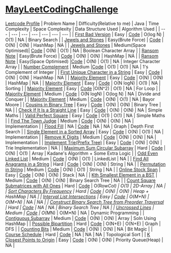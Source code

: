 # [MayLeetCodingChallenge](https://leetcode.com/explore/featured/card/may-leetcoding-challenge/)
[Leetcode Profile](https://leetcode.com/ritikajain/)
| Problem Name | Difficulty(Relative to me) | Java | Time Complexity | Space Complexity | Data Structure Used | Algorithm Used |
| --- | --- | --- | --- | --- | --- | --- |
| [First Bad Version](https://leetcode.com/explore/featured/card/may-leetcoding-challenge/534/week-1-may-1st-may-7th/3316/) | Easy | [Code](https://github.com/RitikaJain8818/MayLeetCodingChallenge/blob/master/Week%201/First%20Bad%20Version.java) | O(log N) | O(1) | NA | Binary Search |
| [Jewels and Stones](https://leetcode.com/explore/featured/card/may-leetcoding-challenge/534/week-1-may-1st-may-7th/3317/) | Easy(Brute Force) | [Code](https://github.com/RitikaJain8818/MayLeetCodingChallenge/blob/master/Week%201/Jewels%20and%20Stones.java) | O(N) | O(N) | HashMap | NA |
| [Jewels and Stones](https://leetcode.com/explore/featured/card/may-leetcoding-challenge/534/week-1-may-1st-may-7th/3317/) | Medium(Space Optimised)| [Code](https://github.com/RitikaJain8818/MayLeetCodingChallenge/blob/master/Week%201/Jewels%20and%20Stones%20Optimised.java) | O(N) | O(1) | NA | Boolean Character Array |
| [Ransom Note](https://leetcode.com/explore/featured/card/may-leetcoding-challenge/534/week-1-may-1st-may-7th/3318/) | Easy(Brute Force) | [Code](https://github.com/RitikaJain8818/MayLeetCodingChallenge/blob/master/Week%201/Ransom%20Note.java) | O(N) | O(N) | HashMap | NA |
| [Ransom Note](https://leetcode.com/explore/featured/card/may-leetcoding-challenge/534/week-1-may-1st-may-7th/3318/) | Easy(Space Optimised) |[Code](https://github.com/RitikaJain8818/MayLeetCodingChallenge/blob/master/Week%201/Ransom%20Note%20Optimised.java) | O(N) | O(1) | NA | Integer Character Array |
| [Number Complement](https://leetcode.com/explore/featured/card/may-leetcoding-challenge/534/week-1-may-1st-may-7th/3318/) | Medium |[Code](https://github.com/RitikaJain8818/MayLeetCodingChallenge/blob/master/Week%201/Number%20Complement.java) | O(1) | O(1) | NA | 1's Complement of Integer |
| [First Unique Character in a String](https://leetcode.com/explore/featured/card/may-leetcoding-challenge/534/week-1-may-1st-may-7th/3320/) | Easy | [Code](https://github.com/RitikaJain8818/MayLeetCodingChallenge/blob/master/Week%201/First%20Unique%20Character%20in%20a%20String.java) | O(N) | O(N) | HashMap | NA |
| [Majority Element](https://leetcode.com/explore/featured/card/may-leetcoding-challenge/534/week-1-may-1st-may-7th/3321/) | Easy | [Code](https://github.com/RitikaJain8818/MayLeetCodingChallenge/blob/master/Week%201/Majority%20Element%20using%20HashMap.java) | O(N) | O(N) | HashMap | NA |
| [Majority Element](https://leetcode.com/explore/featured/card/may-leetcoding-challenge/534/week-1-may-1st-may-7th/3321/) | Easy | [Code](https://github.com/RitikaJain8818/MayLeetCodingChallenge/blob/master/Week%201/Majority%20Element%20Using%20Sorting.java) | O(N logN) | O(1) | NA | Sorting |
| [Majority Element](https://leetcode.com/explore/featured/card/may-leetcoding-challenge/534/week-1-may-1st-may-7th/3321/) | Easy | [Code](https://github.com/RitikaJain8818/MayLeetCodingChallenge/blob/master/Week%201/Majority%20Element%20Using%20Loops.java) |O(N^2) | O(1) | NA | For Loop |
| [Majority Element](https://leetcode.com/explore/featured/card/may-leetcoding-challenge/534/week-1-may-1st-may-7th/3321/) | Medium | [Code](https://github.com/RitikaJain8818/MayLeetCodingChallenge/blob/master/Week%201/Majority%20Element%20Using%20Divide%20and%20Conquer.java) | O(N logN) | O(log N) | NA | Divide and Conquer |
| [Majority Element](https://leetcode.com/explore/featured/card/may-leetcoding-challenge/534/week-1-may-1st-may-7th/3321/) | Medium | [Code](https://github.com/RitikaJain8818/MayLeetCodingChallenge/blob/master/Week%201/Majority%20Element%20Bayor%20Moore%20Algorithm.java) | O(N) | O(1) | NA | Bayor Moore |
| [Cousins in Binary Tree](https://leetcode.com/explore/featured/card/may-leetcoding-challenge/534/week-1-may-1st-may-7th/3322/) | Easy | [Code](https://github.com/RitikaJain8818/MayLeetCodingChallenge/blob/master/Week%201/Cousins%20in%20Binary%20Tree.java) | O(N) | O(N) | Binary Tree | NA |
| [Check If It Is a Straight Line](https://leetcode.com/explore/featured/card/may-leetcoding-challenge/535/week-2-may-8th-may-14th/3323/) | Easy | [Code](https://github.com/RitikaJain8818/MayLeetCodingChallenge/blob/master/Week%201/Check%20If%20It%20Is%20a%20Straight%20Line.java) | O(N) | O(N) | NA | Simple Maths |
| [Valid Perfect Square](https://leetcode.com/explore/featured/card/may-leetcoding-challenge/535/week-2-may-8th-may-14th/3324/) | Easy | [Code](https://github.com/RitikaJain8818/MayLeetCodingChallenge/blob/master/Week%202/Valid%20Perfect%20Square.java) | O(1) | O(1) | NA | Simple Maths |
| [Find The Town Judge](https://leetcode.com/explore/featured/card/may-leetcoding-challenge/535/week-2-may-8th-may-14th/3325/) | Medium | [Code](https://github.com/RitikaJain8818/MayLeetCodingChallenge/blob/master/Week%202/Find%20the%20town%20judge.java) | O(N) | O(N) | NA | Implementation |
| [Flood Fill](https://leetcode.com/explore/challenge/card/may-leetcoding-challenge/535/week-2-may-8th-may-14th/3326/) | NA | [Code](https://github.com/RitikaJain8818/MayLeetCodingChallenge/blob/master/Week%202/Flood%20Fill.java) | NA | NA | Graph | Depth First Search |
| [Single Element in a Sorted Array](https://leetcode.com/explore/challenge/card/may-leetcoding-challenge/535/week-2-may-8th-may-14th/3327/) | Easy | [Code](https://github.com/RitikaJain8818/MayLeetCodingChallenge/blob/master/Week%202/Single%20Element%20in%20a%20Sorted%20Array.java) | O(N) | O(1) | NA | Implementation |
| [Remove K Digits](https://leetcode.com/explore/challenge/card/may-leetcoding-challenge/535/week-2-may-8th-may-14th/3328/) | Medium | [Code](https://github.com/RitikaJain8818/MayLeetCodingChallenge/blob/master/Week%202/Remove%20K%20Digits.java) | O(N) | O(N) | NA | Implementation |
| [Implement Trie(Prefix Tree)](https://leetcode.com/explore/challenge/card/may-leetcoding-challenge/535/week-2-may-8th-may-14th/3329/) | Easy | [Code](https://github.com/RitikaJain8818/MayLeetCodingChallenge/blob/master/Week%202/Implement%20Trie(Prefix%20Tree).java) | O(N) | O(N) | Trie Implementation | NA |
| [Maximum Sum Circular Subarray](https://leetcode.com/explore/featured/card/may-leetcoding-challenge/536/week-3-may-15th-may-21st/3330/) | Hard | [Code](https://github.com/RitikaJain8818/MayLeetCodingChallenge/blob/master/Week%203/Maximum%20Sum%20Circular%20Subarray.java) | O(N) | O(1) | Array | Kadane's Algorithm + Some Extra Logic  |
| [Odd Even Linked List](https://leetcode.com/explore/featured/card/may-leetcoding-challenge/536/week-3-may-15th-may-21st/3331/) | Medium | [Code](https://github.com/RitikaJain8818/MayLeetCodingChallenge/blob/master/Week%203/Odd%20Even%20Linked%20List.java) | O(N) | O(1) | LinkedList | NA  |
| [Find All Anagrams in a String](https://leetcode.com/explore/featured/card/may-leetcoding-challenge/536/week-3-may-15th-may-21st/3332/) | Hard | [Code](https://github.com/RitikaJain8818/MayLeetCodingChallenge/blob/master/Week%203/Find%20All%20Anagrams%20in%20a%20String.java) | O(N) | O(N) | String | NA  |
| [Permutation in String](https://leetcode.com/explore/featured/card/may-leetcoding-challenge/536/week-3-may-15th-may-21st/3333/) | Medium | [Code](https://github.com/RitikaJain8818/MayLeetCodingChallenge/blob/master/Week%203/Permutation%20in%20String.java) | O(N) | O(1) | String | NA |
| [Online Stock Span](https://leetcode.com/explore/featured/card/may-leetcoding-challenge/536/week-3-may-15th-may-21st/3334/) | Easy | [Code](https://github.com/RitikaJain8818/MayLeetCodingChallenge/blob/master/Week%203/Online%20Stock%20Span.java) | O(N) | O(N) | Stack | NA |
| [Kth Smallest Element in a BST](https://leetcode.com/explore/featured/card/may-leetcoding-challenge/536/week-3-may-15th-may-21st/3335/) | Medium | [Code](https://github.com/RitikaJain8818/MayLeetCodingChallenge/blob/master/Week%203/Kth%20Smallest%20Element%20in%20a%20BST.java) | O(N) | O(N) | Binary Search Tree | NA |
| [Count Square Submatrices with All Ones](https://leetcode.com/explore/featured/card/may-leetcoding-challenge/536/week-3-may-15th-may-21st/3336/) | Hard | [Code](https://github.com/RitikaJain8818/MayLeetCodingChallenge/blob/master/Week%203/Count%20Square%20Submatrices%20with%20All%20Ones) | O(Row*Col) | O(1) | 2D-Array | NA |
| [Sort Characters By Frequency](https://leetcode.com/explore/featured/card/may-leetcoding-challenge/537/week-4-may-22nd-may-28th/3337/) | Hard | [Code](https://github.com/RitikaJain8818/MayLeetCodingChallenge/blob/master/Week%204/Sort%20Characters%20By%20Frequency) | O(N) | O(N) | Heap + HashMap | NA |
| [Interval List Intersections](https://leetcode.com/explore/featured/card/may-leetcoding-challenge/537/week-4-may-22nd-may-28th/3338/) | Easy | [Code](https://github.com/RitikaJain8818/MayLeetCodingChallenge/blob/master/Week%204/Interval%20List%20Intersections.java) | O(M+N) | O(M+N) | NA | NA |
| [Construct Binary Search Tree from Preorder Traversal](https://leetcode.com/explore/featured/card/may-leetcoding-challenge/537/week-4-may-22nd-may-28th/3339/) | Hard | [Code](https://github.com/RitikaJain8818/MayLeetCodingChallenge/blob/master/Week%204/Construct%20Binary%20Search%20Tree%20from%20Preorder%20Traversal.java) | NA | NA | Binary Search Tree | NA |
| [Uncrossed Lines](https://leetcode.com/explore/featured/card/may-leetcoding-challenge/537/week-4-may-22nd-may-28th/3340/) | Medium | [Code](https://github.com/RitikaJain8818/MayLeetCodingChallenge/blob/master/Week%204/Uncrossed%20Lines.java) | O(M*N) | O(M*N) | NA | Dynamic Programming |
| [Contiguous Subarray](https://leetcode.com/explore/featured/card/may-leetcoding-challenge/537/week-4-may-22nd-may-28th/3341/) | Medium | [Code](https://github.com/RitikaJain8818/MayLeetCodingChallenge/blob/master/Week%204/Contiguous%20Subarray) | O(N) | O(N) | Array | Soln Using HashMap |
| [Possible Bipartition](https://leetcode.com/explore/challenge/card/may-leetcoding-challenge/537/week-4-may-22nd-may-28th/3342/) | Hard | [Code](https://github.com/RitikaJain8818/MayLeetCodingChallenge/blob/master/Week%204/Possible%20Bipartition.java) | O(N+E) | O(N+E) | Graph | DFS |
| [Counting Bits](https://leetcode.com/explore/challenge/card/may-leetcoding-challenge/537/week-4-may-22nd-may-28th/3343/) | Medium | [Code](https://github.com/RitikaJain8818/MayLeetCodingChallenge/blob/master/Week%204/Counting%20Bits.java) | O(N) | O(N) | NA | Bit Magic |
| [Course Schedule](https://leetcode.com/explore/challenge/card/may-leetcoding-challenge/538/week-5-may-29th-may-31st/3344/) | Hard | [Code](https://github.com/RitikaJain8818/MayLeetCodingChallenge/blob/master/Week%205/Course%20Schedule.java) | NA | NA | NA | Topological Sort |
| [K Closest Points to Origin](https://leetcode.com/explore/challenge/card/may-leetcoding-challenge/538/week-5-may-29th-may-31st/3345/) | Easy | [Code](https://github.com/RitikaJain8818/MayLeetCodingChallenge/blob/master/Week%205/K%20Closest%20Points%20to%20Origin.java) | O(N) | O(N) | Priority Queue(Heap) | NA |
